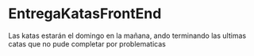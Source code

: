 # EntregaKatasFrontEnd
Las katas estarán el domingo en la mañana, ando terminando las ultimas catas que no pude completar por problematicas

